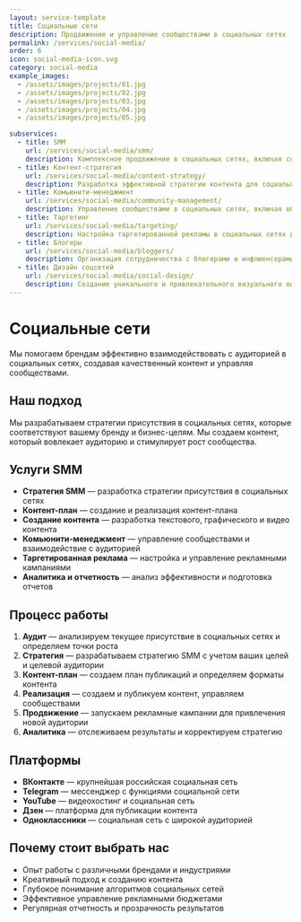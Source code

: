 ```yaml
---
layout: service-template
title: Социальные сети
description: Продвижение и управление сообществами в социальных сетях
permalink: /services/social-media/
order: 6
icon: social-media-icon.svg
category: social-media
example_images:
  - /assets/images/projects/01.jpg
  - /assets/images/projects/02.jpg
  - /assets/images/projects/03.jpg
  - /assets/images/projects/04.jpg
  - /assets/images/projects/05.jpg

subservices:
  - title: SMM
    url: /services/social-media/smm/
    description: Комплексное продвижение в социальных сетях, включая создание и управление сообществами.
  - title: Контент-стратегия
    url: /services/social-media/content-strategy/
    description: Разработка эффективной стратегии контента для социальных сетей, которая помогает достичь бизнес-целей.
  - title: Комьюнити-менеджмент
    url: /services/social-media/community-management/
    description: Управление сообществами в социальных сетях, включая общение с аудиторией и обработку обратной связи.
  - title: Таргетинг
    url: /services/social-media/targeting/
    description: Настройка таргетированной рекламы в социальных сетях для привлечения целевой аудитории.
  - title: Блогеры
    url: /services/social-media/bloggers/
    description: Организация сотрудничества с блогерами и инфлюенсерами для продвижения бренда.
  - title: Дизайн соцсетей
    url: /services/social-media/social-design/
    description: Создание уникального и привлекательного визуального оформления для социальных сетей.
---
```


# Социальные сети

Мы помогаем брендам эффективно взаимодействовать с аудиторией в социальных сетях, создавая качественный контент и управляя сообществами.

## Наш подход

Мы разрабатываем стратегии присутствия в социальных сетях, которые соответствуют вашему бренду и бизнес-целям. Мы создаем контент, который вовлекает аудиторию и стимулирует рост сообщества.

## Услуги SMM

- **Стратегия SMM** — разработка стратегии присутствия в социальных сетях
- **Контент-план** — создание и реализация контент-плана
- **Создание контента** — разработка текстового, графического и видео контента
- **Комьюнити-менеджмент** — управление сообществами и взаимодействие с аудиторией
- **Таргетированная реклама** — настройка и управление рекламными кампаниями
- **Аналитика и отчетность** — анализ эффективности и подготовка отчетов

## Процесс работы

1. **Аудит** — анализируем текущее присутствие в социальных сетях и определяем точки роста
2. **Стратегия** — разрабатываем стратегию SMM с учетом ваших целей и целевой аудитории
3. **Контент-план** — создаем план публикаций и определяем форматы контента
4. **Реализация** — создаем и публикуем контент, управляем сообществами
5. **Продвижение** — запускаем рекламные кампании для привлечения новой аудитории
6. **Аналитика** — отслеживаем результаты и корректируем стратегию

## Платформы

- **ВКонтакте** — крупнейшая российская социальная сеть
- **Telegram** — мессенджер с функциями социальной сети
- **YouTube** — видеохостинг и социальная сеть
- **Дзен** — платформа для публикации контента
- **Одноклассники** — социальная сеть с широкой аудиторией

## Почему стоит выбрать нас

- Опыт работы с различными брендами и индустриями
- Креативный подход к созданию контента
- Глубокое понимание алгоритмов социальных сетей
- Эффективное управление рекламными бюджетами
- Регулярная отчетность и прозрачность результатов
